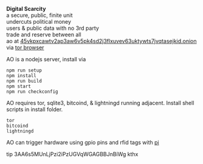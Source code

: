 **Digital Scarcity**  
a secure, public, finite unit  
undercuts political money  
users & public data with no 3rd party  
trade and reserve between all  
ao at [45vkpxcawtv2ap3aw6v5pk4sd2j3flxuvev63uktywts7jvqtasejkid.onion](http://45vkpxcawtv2ap3aw6v5pk4sd2j3flxuvev63uktywts7jvqtasejkid.onion)  
via [tor browser](https://www.torproject.org/download/)

AO is a nodejs server, install via

    npm run setup
    npm install
    npm run build
    npm start
    npm run checkconfig

AO requires tor, sqlite3, bitcoind, & lightningd running adjacent. Install shell scripts in install folder.

    tor
    bitcoind
    lightningd

AO can trigger hardware using gpio pins and rfid tags with [pi](https://github.com/autonomousorganization/pi)  

tip 3AA6s5MUnLjPzi2iPzUGVqWGAGBBJnBiWg kthx
